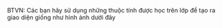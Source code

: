 BTVN: Các bạn hãy sử dụng những thuộc tính được học trên lớp để tạo ra giao 
diện giống như hình ảnh dưới đây